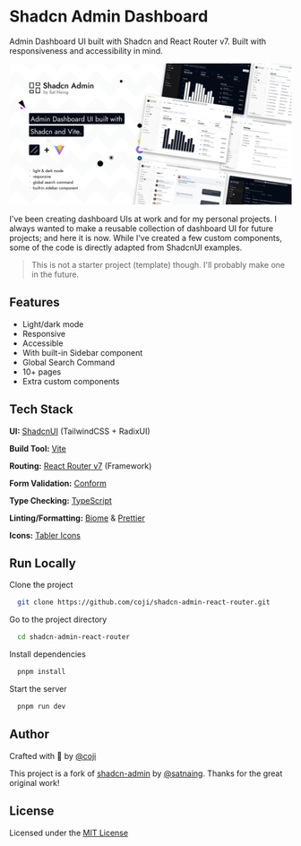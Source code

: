 # Shadcn Admin Dashboard

Admin Dashboard UI built with Shadcn and React Router v7. Built with responsiveness and accessibility in mind.

![alt text](public/images/shadcn-admin.png)

I've been creating dashboard UIs at work and for my personal projects. I always wanted to make a reusable collection of dashboard UI for future projects; and here it is now. While I've created a few custom components, some of the code is directly adapted from ShadcnUI examples.

> This is not a starter project (template) though. I'll probably make one in the future.

## Features

- Light/dark mode
- Responsive
- Accessible
- With built-in Sidebar component
- Global Search Command
- 10+ pages
- Extra custom components

## Tech Stack

**UI:** [ShadcnUI](https://ui.shadcn.com) (TailwindCSS + RadixUI)

**Build Tool:** [Vite](https://vitejs.dev/)

**Routing:** [React Router v7](https://reactrouter.com/en/main) (Framework)

**Form Validation:** [Conform](https://conform.guide/)

**Type Checking:** [TypeScript](https://www.typescriptlang.org/)

**Linting/Formatting:** [Biome](https://biomejs.dev/) & [Prettier](https://prettier.io/)

**Icons:** [Tabler Icons](https://tabler.io/icons)

## Run Locally

Clone the project

```bash
  git clone https://github.com/coji/shadcn-admin-react-router.git
```

Go to the project directory

```bash
  cd shadcn-admin-react-router
```

Install dependencies

```bash
  pnpm install
```

Start the server

```bash
  pnpm run dev
```

## Author

Crafted with 🤍 by [@coji](https://github.com/coji)

This project is a fork of [shadcn-admin](https://github.com/satnaing/shadcn-admin) by [@satnaing](https://github.com/satnaing). Thanks for the great original work!

## License

Licensed under the [MIT License](https://choosealicense.com/licenses/mit/)
